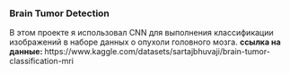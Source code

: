 <h3>Brain Tumor Detection</h3>
В этом проекте я использовал CNN для выполнения классификации изображений в наборе данных о опухоли головного мозга.
<b>ссылка на данные: </b> https://www.kaggle.com/datasets/sartajbhuvaji/brain-tumor-classification-mri
